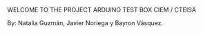 WELCOME TO THE PROJECT
ARDUINO TEST BOX
CIEM / CTEISA

By: Natalia Guzmán, Javier Noriega y Bayron Vásquez.
